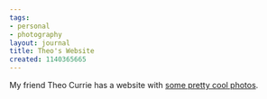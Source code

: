 ```yaml
---
tags:
- personal
- photography
layout: journal
title: Theo's Website
created: 1140365665
---
```

My friend Theo Currie has a website with <a href="http://www.theocurrie.com">some pretty cool photos</a>.
